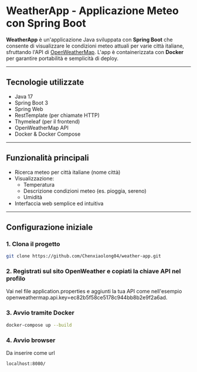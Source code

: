 # WeatherApp - Applicazione Meteo con Spring Boot

**WeatherApp** è un'applicazione Java sviluppata con **Spring Boot** che consente di visualizzare le condizioni meteo attuali per varie città italiane, sfruttando l'API di [OpenWeatherMap](https://openweathermap.org/). L'app è containerizzata con **Docker** per garantire portabilità e semplicità di deploy.

---

## Tecnologie utilizzate

- Java 17
- Spring Boot 3
- Spring Web
- RestTemplate (per chiamate HTTP)
- Thymeleaf (per il frontend)
- OpenWeatherMap API
- Docker & Docker Compose

---

## Funzionalità principali

- Ricerca meteo per città italiane (nome città)
- Visualizzazione:
  - Temperatura
  - Descrizione condizioni meteo (es. pioggia, sereno)
  - Umidità
- Interfaccia web semplice ed intuitiva

---

## Configurazione iniziale

### 1. Clona il progetto

```bash
git clone https://github.com/Chenxiaolong04/weather-app.git
```
### 2. Registrati sul sito OpenWeather e copiati la chiave API nel profilo
Vai nel file application.properties e aggiunti la tua API come nell'esempio openweathermap.api.key=ec82b5f58ce5178c944bb8b2e9f2a6ad.

### 3. Avvio tramite Docker
```bash
docker-compose up --build
```
### 4. Avvio browser
Da inserire come url
```bash
localhost:8080/
```
